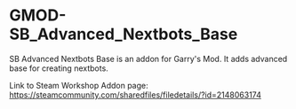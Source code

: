 # GMOD-SB_Advanced_Nextbots_Base
SB Advanced Nextbots Base is an addon for Garry's Mod. It adds advanced base for creating nextbots.

Link to Steam Workshop Addon page: https://steamcommunity.com/sharedfiles/filedetails/?id=2148063174
